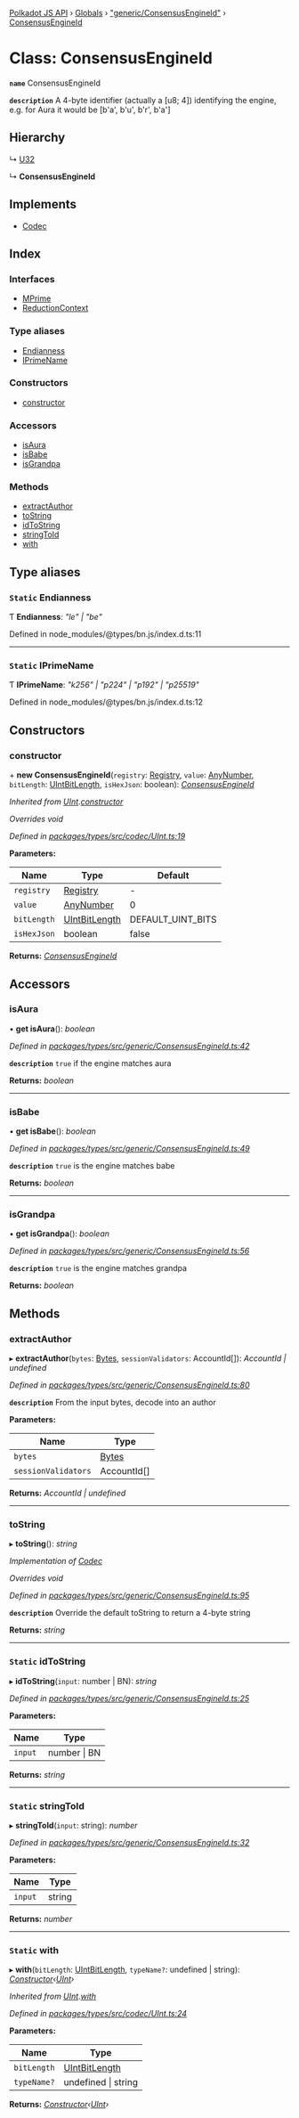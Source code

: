 [Polkadot JS API](../README.md) › [Globals](../globals.md) › ["generic/ConsensusEngineId"](../modules/_generic_consensusengineid_.md) › [ConsensusEngineId](_generic_consensusengineid_.consensusengineid.md)

# Class: ConsensusEngineId

**`name`** ConsensusEngineId

**`description`** 
A 4-byte identifier (actually a [u8; 4]) identifying the engine, e.g. for Aura it would be [b'a', b'u', b'r', b'a']

## Hierarchy

  ↳ [U32](_primitive_u32_.u32.md)

  ↳ **ConsensusEngineId**

## Implements

* [Codec](../interfaces/_types_codec_.codec.md)

## Index

### Interfaces

* [MPrime](../interfaces/_generic_consensusengineid_.consensusengineid.mprime.md)
* [ReductionContext](../interfaces/_generic_consensusengineid_.consensusengineid.reductioncontext.md)

### Type aliases

* [Endianness](_generic_consensusengineid_.consensusengineid.md#static-endianness)
* [IPrimeName](_generic_consensusengineid_.consensusengineid.md#static-iprimename)

### Constructors

* [constructor](_generic_consensusengineid_.consensusengineid.md#constructor)

### Accessors

* [isAura](_generic_consensusengineid_.consensusengineid.md#isaura)
* [isBabe](_generic_consensusengineid_.consensusengineid.md#isbabe)
* [isGrandpa](_generic_consensusengineid_.consensusengineid.md#isgrandpa)

### Methods

* [extractAuthor](_generic_consensusengineid_.consensusengineid.md#extractauthor)
* [toString](_generic_consensusengineid_.consensusengineid.md#tostring)
* [idToString](_generic_consensusengineid_.consensusengineid.md#static-idtostring)
* [stringToId](_generic_consensusengineid_.consensusengineid.md#static-stringtoid)
* [with](_generic_consensusengineid_.consensusengineid.md#static-with)

## Type aliases

### `Static` Endianness

Ƭ **Endianness**: *"le" | "be"*

Defined in node_modules/@types/bn.js/index.d.ts:11

___

### `Static` IPrimeName

Ƭ **IPrimeName**: *"k256" | "p224" | "p192" | "p25519"*

Defined in node_modules/@types/bn.js/index.d.ts:12

## Constructors

###  constructor

\+ **new ConsensusEngineId**(`registry`: [Registry](../interfaces/_types_registry_.registry.md), `value`: [AnyNumber](../modules/_types_helpers_.md#anynumber), `bitLength`: [UIntBitLength](../modules/_codec_abstractint_.md#uintbitlength), `isHexJson`: boolean): *[ConsensusEngineId](_generic_consensusengineid_.consensusengineid.md)*

*Inherited from [UInt](_codec_uint_.uint.md).[constructor](_codec_uint_.uint.md#constructor)*

*Overrides void*

*Defined in [packages/types/src/codec/UInt.ts:19](https://github.com/polkadot-js/api/blob/2eb09374bc/packages/types/src/codec/UInt.ts#L19)*

**Parameters:**

Name | Type | Default |
------ | ------ | ------ |
`registry` | [Registry](../interfaces/_types_registry_.registry.md) | - |
`value` | [AnyNumber](../modules/_types_helpers_.md#anynumber) | 0 |
`bitLength` | [UIntBitLength](../modules/_codec_abstractint_.md#uintbitlength) | DEFAULT_UINT_BITS |
`isHexJson` | boolean | false |

**Returns:** *[ConsensusEngineId](_generic_consensusengineid_.consensusengineid.md)*

## Accessors

###  isAura

• **get isAura**(): *boolean*

*Defined in [packages/types/src/generic/ConsensusEngineId.ts:42](https://github.com/polkadot-js/api/blob/2eb09374bc/packages/types/src/generic/ConsensusEngineId.ts#L42)*

**`description`** `true` if the engine matches aura

**Returns:** *boolean*

___

###  isBabe

• **get isBabe**(): *boolean*

*Defined in [packages/types/src/generic/ConsensusEngineId.ts:49](https://github.com/polkadot-js/api/blob/2eb09374bc/packages/types/src/generic/ConsensusEngineId.ts#L49)*

**`description`** `true` is the engine matches babe

**Returns:** *boolean*

___

###  isGrandpa

• **get isGrandpa**(): *boolean*

*Defined in [packages/types/src/generic/ConsensusEngineId.ts:56](https://github.com/polkadot-js/api/blob/2eb09374bc/packages/types/src/generic/ConsensusEngineId.ts#L56)*

**`description`** `true` is the engine matches grandpa

**Returns:** *boolean*

## Methods

###  extractAuthor

▸ **extractAuthor**(`bytes`: [Bytes](_primitive_bytes_.bytes.md), `sessionValidators`: AccountId[]): *AccountId | undefined*

*Defined in [packages/types/src/generic/ConsensusEngineId.ts:80](https://github.com/polkadot-js/api/blob/2eb09374bc/packages/types/src/generic/ConsensusEngineId.ts#L80)*

**`description`** From the input bytes, decode into an author

**Parameters:**

Name | Type |
------ | ------ |
`bytes` | [Bytes](_primitive_bytes_.bytes.md) |
`sessionValidators` | AccountId[] |

**Returns:** *AccountId | undefined*

___

###  toString

▸ **toString**(): *string*

*Implementation of [Codec](../interfaces/_types_codec_.codec.md)*

*Overrides void*

*Defined in [packages/types/src/generic/ConsensusEngineId.ts:95](https://github.com/polkadot-js/api/blob/2eb09374bc/packages/types/src/generic/ConsensusEngineId.ts#L95)*

**`description`** Override the default toString to return a 4-byte string

**Returns:** *string*

___

### `Static` idToString

▸ **idToString**(`input`: number | BN): *string*

*Defined in [packages/types/src/generic/ConsensusEngineId.ts:25](https://github.com/polkadot-js/api/blob/2eb09374bc/packages/types/src/generic/ConsensusEngineId.ts#L25)*

**Parameters:**

Name | Type |
------ | ------ |
`input` | number &#124; BN |

**Returns:** *string*

___

### `Static` stringToId

▸ **stringToId**(`input`: string): *number*

*Defined in [packages/types/src/generic/ConsensusEngineId.ts:32](https://github.com/polkadot-js/api/blob/2eb09374bc/packages/types/src/generic/ConsensusEngineId.ts#L32)*

**Parameters:**

Name | Type |
------ | ------ |
`input` | string |

**Returns:** *number*

___

### `Static` with

▸ **with**(`bitLength`: [UIntBitLength](../modules/_codec_abstractint_.md#uintbitlength), `typeName?`: undefined | string): *[Constructor](../interfaces/_types_codec_.constructor.md)‹[UInt](_codec_uint_.uint.md)›*

*Inherited from [UInt](_codec_uint_.uint.md).[with](_codec_uint_.uint.md#static-with)*

*Defined in [packages/types/src/codec/UInt.ts:24](https://github.com/polkadot-js/api/blob/2eb09374bc/packages/types/src/codec/UInt.ts#L24)*

**Parameters:**

Name | Type |
------ | ------ |
`bitLength` | [UIntBitLength](../modules/_codec_abstractint_.md#uintbitlength) |
`typeName?` | undefined &#124; string |

**Returns:** *[Constructor](../interfaces/_types_codec_.constructor.md)‹[UInt](_codec_uint_.uint.md)›*
